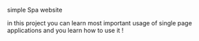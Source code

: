 simple Spa website

in this project you can learn most important usage of single page applications and you learn how to use it !